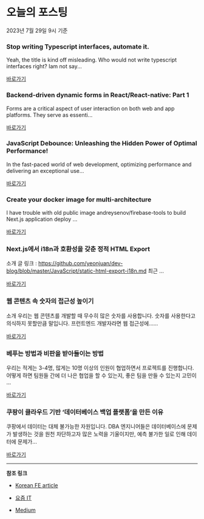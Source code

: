# 오늘의 포스팅 
2023년 7월 29일 9시 기준 

### Stop writing Typescript interfaces, automate it. 

 Yeah, the title is kind off misleading. Who would not write typescript interfaces right? Iam not say... 

 [바로가기](https://medium.com/@nirjalpaudel54312/stop-writing-typescript-interfaces-13500311d24c?responsesOpen=true&sortBy=REVERSE_CHRON&source=topic_portal_recommended_stories---------0-84----------typescript----------dafab0fa_6d5f_48bd_af5d_bb639107ffa0-------) 

### Backend-driven dynamic forms in React/React-native: Part 1 

 Forms are a critical aspect of user interaction on both web and app platforms. They serve as essenti... 

 [바로가기](https://medium.com/tech-at-zet/backend-driven-dynamic-forms-in-react-react-native-part-1-2e3140e4f6c?responsesOpen=true&sortBy=REVERSE_CHRON&source=topic_portal_recommended_stories---------0-84----------frontend----------eaef9b39_97b2_4c29_a45e_e6e2a9d4ab96-------) 

### JavaScript Debounce: Unleashing the Hidden Power of Optimal Performance! 

 In the fast-paced world of web development, optimizing performance and delivering an exceptional use... 

 [바로가기](https://medium.com/@kamaljoshi1582001/javascript-debounce-unleashing-the-hidden-power-of-optimal-performance-3c1c62108148?responsesOpen=true&sortBy=REVERSE_CHRON&source=topic_portal_recommended_stories---------0-84----------reactjs----------03507f99_b117_4fe3_b8fa_473f14ae5cca-------) 

### Create your docker image for multi-architecture 

 I have trouble with old public image andreysenov/firebase-tools to build Next.js application deploy ... 

 [바로가기](https://medium.com/@nolifelover/create-your-docker-image-for-multi-architecture-f1ed8155f7f5?responsesOpen=true&sortBy=REVERSE_CHRON&source=topic_portal_recommended_stories---------0-84----------nextjs----------21455875_b2e7_4965_a8e5_f216ed7ccdc7-------) 

### Next.js에서 i18n과 호환성을 갖춘 정적 HTML Export 

 소개 글 링크 : https://github.com/yeonjuan/dev-blog/blob/master/JavaScript/static-html-export-i18n.md 최근 ... 

 [바로가기](https://kofearticle.substack.com/p/nextjs-i18n-html-export) 

###  웹 콘텐츠 속 숫자의 접근성 높이기 

 소개 우리는 웹 콘텐츠를 개발할 때 무수히 많은 숫자를 사용합니다. 숫자를 사용한다고 의식하지 못할만큼 말입니다. 프런트엔드 개발자라면 웹 접근성에…... 

 [바로가기](https://kofearticle.substack.com/p/korean-fe-article-7f4) 

### 베푸는 방법과 비판을 받아들이는 방법 

 우리는 적게는 3-4명, 많게는 10명 이상의 인원이 협업하면서 프로젝트를 진행합니다. 어떻게 하면 팀원들 간에 더 나은 협업을 할 수 있는지, 좋은 팀을 만들 수 있는지 고민이 ... 

 [바로가기](https://yozm.wishket.com/magazine/detail/2150/) 

### 쿠팡이 클라우드 기반 ‘데이터베이스 백업 플랫폼’을 만든 이유 

 쿠팡에서 데이터는 대체 불가능한 자원입니다. DBA 엔지니어들은 데이터베이스에 문제가 발생하는 것을 원천 차단하고자 많은 노력을 기울이지만, 예측 불가한 일로 인해 데이터에 문제가... 

 [바로가기](https://yozm.wishket.com/magazine/detail/2146/) 

---

**참조 링크**

- [Korean FE article](https://kofearticle.substack.com) 

- [요즘 IT](https://yozm.wishket.com/magazine) 

- [Medium](https://medium.com) 


